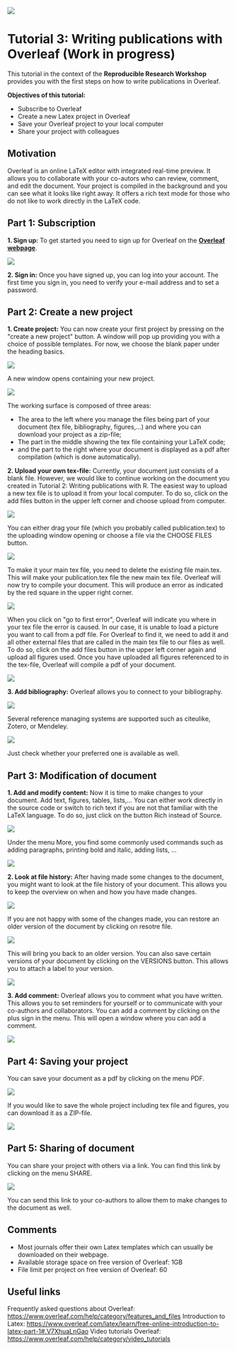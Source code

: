 ![](header.png)
# Tutorial 3: Writing publications with Overleaf (Work in progress)

This tutorial in the context of the **Reproducible Research Workshop** provides you with the first steps on how to write publications in Overleaf.

**Objectives of this tutorial:**

* Subscribe to Overleaf
* Create a new Latex project in Overleaf
* Save your Overleaf project to your local computer
* Share your project with colleagues

## Motivation
Overleaf is an online LaTeX editor with integrated real-time preview. 
It allows you to collaborate with your co-autors who can review, comment, and edit the document.
Your project is compiled in the background and you can see what it looks like right away.
It offers a rich text mode for those who do not like to work directly in the LaTeX code.

## Part 1: Subscription

**1. Sign up:** To get started you need to sign up for Overleaf on the **[Overleaf webpage](https://www.overleaf.com/)**.

![](sign_up.PNG)

**2. Sign in:** Once you have signed up, you can log into your account. The first time you sign in, you need to verify your e-mail address and to set a password.

## Part 2: Create a new project
**1. Create project:** You can now create your first project by pressing on the "create a new project" button. A window will pop up providing you with a choice of possible templates. For now, we choose the blank paper under the heading basics.

![](create_project.PNG)

A new window opens containing your new project.

![](elements.PNG)

The working surface is composed of three areas: 
* The area to the left where you manage the files being part of your document (tex file, bibliography, figures,...) and where you can download your project as a zip-file;
* The part in the middle showing the tex file containing your LaTeX code;
* and the part to the right where your document is displayed as a pdf after compilation (which is done automatically).

**2. Upload your own tex-file:** Currently, your document just consists of a blank file. However, we would like to continue working on the document you created in Tutorial 2: Writing publications with R. 
The easiest way to upload a new tex file is to upload it from your local computer. To do so, click on the add files button in the upper left corner and choose upload from computer.

![](replace_tex.png)

You can either drag your file (which you probably called publication.tex) to the uploading window opening or choose a file via the CHOOSE FILES button.

![](drag_file.PNG)

To make it your main tex file, you need to delete the existing file main.tex. This will make your publication.tex file the new main tex file. Overleaf will now try to compile your document. This will produce an error as indicated by the red square in the upper right corner.

![](compilation_error.PNG)

When you click on "go to first error", Overleaf will indicate you where in your tex file the error is caused. In our case, it is unable to load a picture you want to call from a pdf file. For Overleaf to find it, we need to add it and all other external files that are called in the main tex file to our files as well.
To do so, click on the add files button in the upper left corner again and upload all figures used.
Once you have uploaded all figures referenced to in the tex-file, Overleaf will compile a pdf of your document.

![](compiled_pdf.PNG)

**3. Add bibliography:** Overleaf allows you to connect to your bibliography.

![](add_bibliography.PNG)

Several reference managing systems are supported such as citeulike, Zotero, or Mendeley.

![](biblios.PNG)

Just check whether your preferred one is available as well.

## Part 3:  Modification of document

**1. Add and modify content:** Now it is time to make changes to your document. Add text, figures, tables, lists,...
You can either work directly in the source code or switch to rich text if you are not that familiar with the LaTeX language.
To do so, just click on the button Rich instead of Source.

![](rich_text.PNG)

Under the menu More, you find some commonly used commands such as adding paragraphs, printing bold and italic, adding lists, ...

![](common_commands.PNG)

**2. Look at file history:** After having made some changes to the document, you might want to look at the file history of your document. This allows you to keep the overview on when and how you have made changes.

![](file_history.PNG)

If you are not happy with some of the changes made, you can restore an older version of the document by clicking on resotre file.

![](restore_file.PNG)

This will bring you back to an older version.
You can also save certain versions of your document by clicking on the VERSIONS button. This allows you to attach a label to your version.

![](label_version.PNG)

**3. Add comment:** Overleaf allows you to comment what you have written. This allows you to set reminders for yourself or to communicate with your co-authors and collaborators.
You can add a comment by clicking on the plus sign in the menu. This will open a window where you can add a comment.

![](add_comment.PNG)

## Part 4: Saving your project

You can save your document as a pdf by clicking on the menu PDF.

![](save_pdf.PNG)

If you would like to save the whole project including tex file and figures, you can download it as a ZIP-file.

![](download_zip.PNG)

## Part 5: Sharing of document

You can share your project with others via a link. You can find this link by clicking on the menu SHARE.

![](sharing.PNG)

You can send this link to your co-authors to allow them to make changes to the document as well.

## Comments

* Most journals offer their own Latex templates which can usually be downloaded on their webpage.
* Available storage space on free version of Overleaf: 1GB
* File limit per project on free version of Overleaf: 60

## Useful links

Frequently asked questions about Overleaf: https://www.overleaf.com/help/category/features_and_files
Introduction to Latex: https://www.overleaf.com/latex/learn/free-online-introduction-to-latex-part-1#.V7XhuaLnGao
Video tutorials Overleaf: https://www.overleaf.com/help/category/video_tutorials

